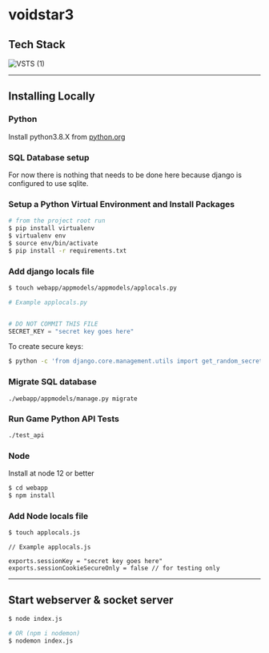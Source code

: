 # voidstar3

## Tech Stack

![VSTS (1)](https://user-images.githubusercontent.com/20848221/141389162-c5eafebc-eac0-47b1-a110-c0262ff9d8e4.jpg)

<hr>

## Installing Locally


### Python

Install python3.8.X from <a href="https://www.python.org" target="_blank">python.org</a>


### SQL Database setup
For now there is nothing that needs to be done here because django is configured to use sqlite.


### Setup a Python Virtual Environment and Install Packages
```bash
# from the project root run
$ pip install virtualenv
$ virtualenv env
$ source env/bin/activate
$ pip install -r requirements.txt
```

### Add django locals file
```bash
$ touch webapp/appmodels/appmodels/applocals.py
```
```python
# Example applocals.py


# DO NOT COMMIT THIS FILE
SECRET_KEY = "secret key goes here"
```
To create secure keys:
```bash
$ python -c 'from django.core.management.utils import get_random_secret_key; print(get_random_secret_key())'
```

### Migrate SQL database
```
./webapp/appmodels/manage.py migrate

```

### Run Game Python API Tests
```bash
./test_api
```


### Node

Install at node 12 or better

```bash
$ cd webapp
$ npm install
```
### Add Node locals file
```bash
$ touch applocals.js
```
```node
// Example applocals.js

exports.sessionKey = "secret key goes here"
exports.sessionCookieSecureOnly = false // for testing only

```


<hr>

## Start webserver & socket server

```bash
$ node index.js

# OR (npm i nodemon)
$ nodemon index.js
```

